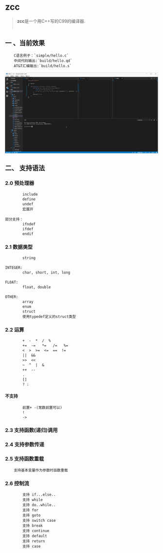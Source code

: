 # zcc
> **zcc**是一个用C++写的C99的编译器.
<br><br>

## 一 、当前效果
        C语言例子：`simple/hello.c`
        中间代码输出:`build/hello.qd`
        AT&T汇编输出:`build/hello.s`

![效果](https://github.com/ffiirree/zcc/blob/master/simple/dis.gif)

## 二、 支持语法
### 2.0 预处理器
```
        include 
        define
        undef
        宏展开

部分支持：
        ifndef
        ifdef
        endif
```

### 2.1 数据类型
```
        string

INTEGER:
        char, short, int, long 

FLOAT:
        float, double

OTHER:
        array
        enum
        struct
        使用typedef定义的struct类型
```
### 2.2 运算
```
        +  -  *  /  %
        +=  -=   *=   /=   %=
        <  >  >=  <=  ==  !=
        ||  &&
        >>  << 
        ~  ^  |  & 
        ++  --
        .
        []
        ? :
```

#### 不支持
```
        前置+ -(常数前置可以)
        !
        ->
```
### 2.3 支持函数(递归)调用

### 2.4 支持参数传递

### 2.5 支持函数重载
        支持基本变量作为参数时函数重载

### 2.6 控制流
```
        支持 if...else..
        支持 while
        支持 do..while..
        支持 for
        支持 goto
        支持 switch case
        支持 break
        支持 continue
        支持 default
        支持 return
        支持 case
```

